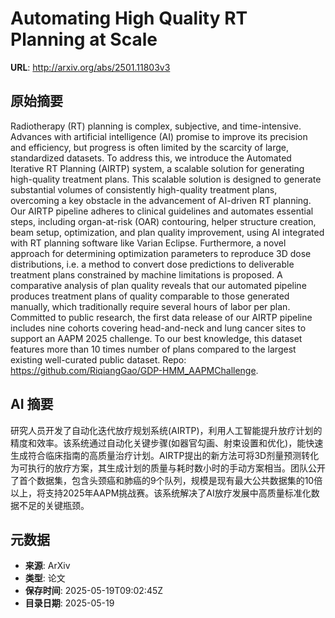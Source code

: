 # Automating High Quality RT Planning at Scale

**URL**: http://arxiv.org/abs/2501.11803v3

## 原始摘要

Radiotherapy (RT) planning is complex, subjective, and time-intensive.
Advances with artificial intelligence (AI) promise to improve its precision and
efficiency, but progress is often limited by the scarcity of large,
standardized datasets. To address this, we introduce the Automated Iterative RT
Planning (AIRTP) system, a scalable solution for generating high-quality
treatment plans. This scalable solution is designed to generate substantial
volumes of consistently high-quality treatment plans, overcoming a key obstacle
in the advancement of AI-driven RT planning. Our AIRTP pipeline adheres to
clinical guidelines and automates essential steps, including organ-at-risk
(OAR) contouring, helper structure creation, beam setup, optimization, and plan
quality improvement, using AI integrated with RT planning software like Varian
Eclipse. Furthermore, a novel approach for determining optimization parameters
to reproduce 3D dose distributions, i.e. a method to convert dose predictions
to deliverable treatment plans constrained by machine limitations is proposed.
A comparative analysis of plan quality reveals that our automated pipeline
produces treatment plans of quality comparable to those generated manually,
which traditionally require several hours of labor per plan. Committed to
public research, the first data release of our AIRTP pipeline includes nine
cohorts covering head-and-neck and lung cancer sites to support an AAPM 2025
challenge. To our best knowledge, this dataset features more than 10 times
number of plans compared to the largest existing well-curated public dataset.
Repo: https://github.com/RiqiangGao/GDP-HMM_AAPMChallenge.


## AI 摘要

研究人员开发了自动化迭代放疗规划系统(AIRTP)，利用人工智能提升放疗计划的精度和效率。该系统通过自动化关键步骤(如器官勾画、射束设置和优化)，能快速生成符合临床指南的高质量治疗计划。AIRTP提出的新方法可将3D剂量预测转化为可执行的放疗方案，其生成计划的质量与耗时数小时的手动方案相当。团队公开了首个数据集，包含头颈癌和肺癌的9个队列，规模是现有最大公共数据集的10倍以上，将支持2025年AAPM挑战赛。该系统解决了AI放疗发展中高质量标准化数据不足的关键瓶颈。

## 元数据

- **来源**: ArXiv
- **类型**: 论文
- **保存时间**: 2025-05-19T09:02:45Z
- **目录日期**: 2025-05-19
